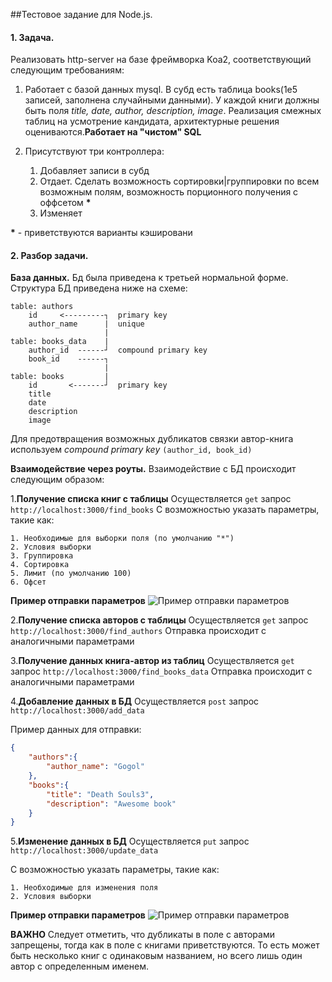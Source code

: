 ##Тестовое задание для Node.js.


#### 1. Задача.

Реализовать http-server на базе фреймворка Koa2, соответствующий следующим требованиям:

1. Работает с базой данных mysql. В субд есть таблица books(1e5 записей, заполнена случайными данными). У каждой книги должны быть поля _title, date, author, description, image_. Реализация смежных таблиц на усмотрение кандидата, архитектурные решения оцениваются.​ **Работает на "чистом" SQL**
2. Присутствуют три контроллера:

   1. Добавляет записи в субд
   2. Отдает. Сделать возможность сортировки|группировки по всем возможным полям, возможность порционного получения с оффсетом **\***
   3. Изменяет

**\*** - приветствуются варианты кэшировани


#### 2. Разбор задачи.

**База данных.**
Бд была приведена к третьей нормальной форме. Структура БД приведена ниже на схеме:

```
table: authors
    id     <---------┐  primary key
    author_name      |  unique
                     |
table: books_data    |
    author_id  ------┘  compound primary key
    book_id    ------┐
                     |
table: books         |
    id       <-------┘  primary key
    title               
    date
    description
    image           
```
Для предотвращения возможных дубликатов связки автор-книга используем _compound primary key_ `(author_id, book_id)`

**Взаимодействие через роуты.**
Взаимодействие с БД происходит следующим образом:

1.<b>Получение списка книг с таблицы</b>
Осуществляется ```get``` запрос
```http://localhost:3000/find_books``` 
С возможностью указать параметры, такие как:

    1. Необходимые для выборки поля (по умолчанию "*")
    2. Условия выборки
    3. Группировка
    4. Сортировка
    5. Лимит (по умолчанию 100)
    6. Офсет

<b>Пример отправки параметров</b>
![Пример отправки параметров](img/photo_2019-11-23_02-32-18.jpg)


2.<b>Получение списка авторов с таблицы</b>
Осуществляется ```get``` запрос
```http://localhost:3000/find_authors``` 
Отправка происходит с аналогичными параметрами

3.<b>Получение данных книга-автор из таблиц</b>
Осуществляется ```get``` запрос
```http://localhost:3000/find_books_data``` 
Отправка происходит с аналогичными параметрами

4.<b>Добавление данных в БД</b>
Осуществляется ```post``` запрос
```http://localhost:3000/add_data```

Пример данных для отправки:
```JSON
{
	"authors":{
		"author_name": "Gogol"
	},
	"books":{
		"title": "Death Souls3",
		"description": "Awesome book"
	}
}
```

5.<b>Изменение данных в БД</b>
Осуществляется ```put``` запрос
```http://localhost:3000/update_data```

С возможностью указать параметры, такие как:

    1. Необходимые для изменения поля
    2. Условия выборки
    
<b>Пример отправки параметров</b>
![Пример отправки параметров](img/photo_2019-11-23_02-44-27.jpg)

**ВАЖНО**
Следует отметить, что дубликаты в поле с авторами запрещены, тогда как в поле с книгами приветствуются. То есть может быть несколько  книг с одинаковым названием, но всего лишь один автор с определенным именем.